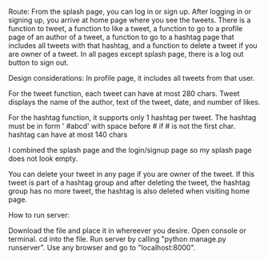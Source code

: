 Route:
From the splash page, you can log in or sign up. After logging in or signing up, you arrive at home page where you see the tweets. There is a function to tweet, a function to like a tweet, a function to go to a profile page of an author of a tweet, a function to go to a hashtag page that includes all tweets with that hashtag, and a function to delete a tweet if you are owner of a tweet. In all pages except splash page, there is a log out button to sign out.


Design considerations: 
In profile page, it includes all tweets from that user.

For the tweet function, each tweet can have at most 280 chars. Tweet displays the name of the author, text of the tweet, date, and number of likes.

For the hashtag function, it supports only 1 hashtag per tweet. The hashtag must be in form ' #abcd' with space before # if # is not the first char. hashtag can have at most 140 chars

I combined the splash page and the login/signup page so my splash page does not look empty.

You can delete your tweet in any page if you are owner of the tweet. If this tweet is part of a hashtag group and after deleting the tweet, the hashtag group has no more tweet, the hashtag is also deleted when visiting home page.

How to run server:

Download the file and place it in whereever you desire. Open console or terminal. cd into the file. Run server by calling "python manage.py runserver". Use any browser and go to "localhost:8000".
